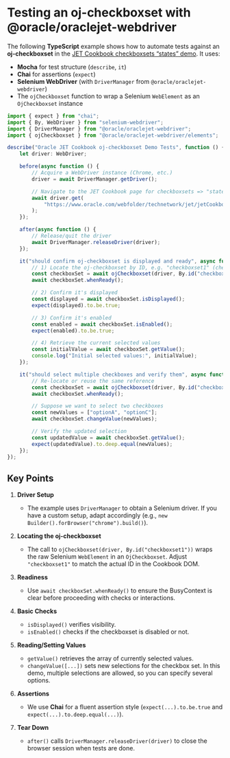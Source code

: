 # Testing an oj-checkboxset with @oracle/oraclejet-webdriver

The following **TypeScript** example shows how to automate tests against an **oj-checkboxset** in the [JET Cookbook checkboxsets “states” demo](https://www.oracle.com/webfolder/technetwork/jet/jetCookbook.html?component=checkboxsets&demo=states). It uses:

- **Mocha** for test structure (`describe`, `it`)
- **Chai** for assertions (`expect`)
- **Selenium WebDriver** (with `DriverManager` from `@oracle/oraclejet-webdriver`)
- The `ojCheckboxset` function to wrap a Selenium `WebElement` as an `OjCheckboxset` instance

```ts
import { expect } from "chai";
import { By, WebDriver } from "selenium-webdriver";
import { DriverManager } from "@oracle/oraclejet-webdriver";
import { ojCheckboxset } from "@oracle/oraclejet-webdriver/elements";

describe("Oracle JET Cookbook oj-checkboxset Demo Tests", function () {
	let driver: WebDriver;

	before(async function () {
		// Acquire a WebDriver instance (Chrome, etc.)
		driver = await DriverManager.getDriver();

		// Navigate to the JET Cookbook page for checkboxsets => "states"
		await driver.get(
			"https://www.oracle.com/webfolder/technetwork/jet/jetCookbook.html?component=checkboxsets&demo=states"
		);
	});

	after(async function () {
		// Release/quit the driver
		await DriverManager.releaseDriver(driver);
	});

	it("should confirm oj-checkboxset is displayed and ready", async function () {
		// 1) Locate the oj-checkboxset by ID, e.g. "checkboxset1" (check actual ID in the DOM)
		const checkboxSet = await ojCheckboxset(driver, By.id("checkboxset1"));
		await checkboxSet.whenReady();

		// 2) Confirm it's displayed
		const displayed = await checkboxSet.isDisplayed();
		expect(displayed).to.be.true;

		// 3) Confirm it's enabled
		const enabled = await checkboxSet.isEnabled();
		expect(enabled).to.be.true;

		// 4) Retrieve the current selected values
		const initialValue = await checkboxSet.getValue();
		console.log("Initial selected values:", initialValue);
	});

	it("should select multiple checkboxes and verify them", async function () {
		// Re-locate or reuse the same reference
		const checkboxSet = await ojCheckboxset(driver, By.id("checkboxset1"));
		await checkboxSet.whenReady();

		// Suppose we want to select two checkboxes
		const newValues = ["optionA", "optionC"];
		await checkboxSet.changeValue(newValues);

		// Verify the updated selection
		const updatedValue = await checkboxSet.getValue();
		expect(updatedValue).to.deep.equal(newValues);
	});
});
```

## Key Points

1. **Driver Setup**

   - The example uses `DriverManager` to obtain a Selenium driver. If you have a custom setup, adapt accordingly (e.g., `new Builder().forBrowser("chrome").build()`).

2. **Locating the oj-checkboxset**

   - The call to `ojCheckboxset(driver, By.id("checkboxset1"))` wraps the raw Selenium `WebElement` in an `OjCheckboxset`. Adjust `"checkboxset1"` to match the actual ID in the Cookbook DOM.

3. **Readiness**

   - Use `await checkboxSet.whenReady()` to ensure the BusyContext is clear before proceeding with checks or interactions.

4. **Basic Checks**

   - `isDisplayed()` verifies visibility.
   - `isEnabled()` checks if the checkboxset is disabled or not.

5. **Reading/Setting Values**

   - `getValue()` retrieves the array of currently selected values.
   - `changeValue([...])` sets new selections for the checkbox set. In this demo, multiple selections are allowed, so you can specify several options.

6. **Assertions**

   - We use **Chai** for a fluent assertion style (`expect(...).to.be.true` and `expect(...).to.deep.equal(...)`).

7. **Tear Down**
   - `after()` calls `DriverManager.releaseDriver(driver)` to close the browser session when tests are done.
